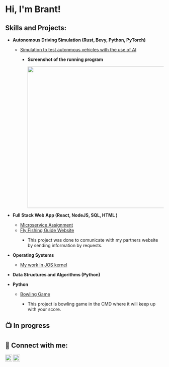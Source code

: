 <h1>Hi, I'm Brant! <br/><a href="https://github.com/brantcass"></a></h1>

<h2>Skills and Projects:</h2>

- <b>Autonomous Driving Simulation (Rust, Bevy, Python, PyTorch)</b>
  - [Simulation to test autonmous vehicles with the use of AI](https://github.com/johnklucinec/bevy_sim)
    - <p><strong>Screenshot of the running program</strong></p>
      <img  src="https://i.imgur.com/ryCLAmu.png" width="450" length = "450" />
      <br/>
      
- <b>Full Stack Web App (React, NodeJS, SQL, HTML )</b>
  - [Microservice Assignment](https://github.com/brantcass/Microservice-Software-engi)
  - [Fly Fishing Guide Website](https://github.com/brantcass/Software-engi-project-Brant-Cass-)
     - <p>This project was done to comunicate with my partners website by sending information by requests.</p>
- <b>Operating Systems</b>
  - [My work in JOS kernel](https://github.com/brantcass/Operating-systems1])
  
- <b>Data Structures and Algorithms (Python)</b>

- <b>Python</b>
  - [Bowling Game](https://github.com/brantcass/Bowling-Project)
      - <p>This project is bowling game in the CMD where it will keep up with your score.</p>

<h2>📺 In progress</h2>


<h2> 🤳 Connect with me:</h2>

[<img align="left" alt="BrantCass | LinkedIn" width="22px" src="https://cdn.jsdelivr.net/npm/simple-icons@v3/icons/linkedin.svg" />][linkedin]
[<img align="left" alt="BrantCass | Instagram" width="22px" src="https://cdn.jsdelivr.net/npm/simple-icons@v3/icons/instagram.svg" />][instagram]

[Instagram]: https://www.instagram.com/brantcass7/
[linkedin]: https://www.linkedin.com/in/brantcass/
